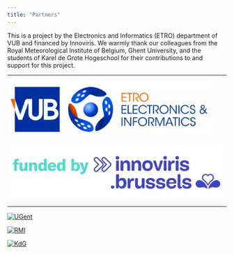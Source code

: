 ```yaml
---
title: "Partners"
---
```


This is a project by the Electronics and Informatics (ETRO) department of VUB and financed by Innoviris. We warmly thank our colleagues from the Royal Meteorological Institute of Belgium, Ghent University, and the students of Karel de Grote Hogeschool for their contributions to and support for this project.  

*** 

[![ETRO VUB](/assets/images/partners/logo-vub-etro.png)](https://www.etrovub.be/)

[![Innoviris](/assets/images/partners/logo-innoviris.jpg)](https://innoviris.brussels/)

***

[![UGent](/assets/images/partners/logo-ugent-en.jpg)](https://www.ugent.be/)

[![RMI](/assets/images/partners/logo-kmi-irm.jpg)](https://www.meteo.be/)

[![KdG](/assets/images/partners/logo-KdG.jpg)](https://www.kdg.be/)
